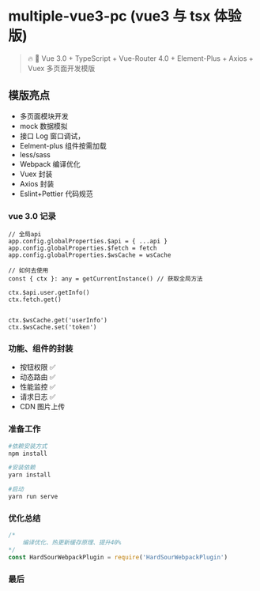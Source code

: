 <!--
 * @Descripttion:
 * @repository: https://github.com/luzhonglai
 * @Author: ZhongLai Lu
 * @Date: 2021-07-23 23:53:50
 * @LastEditors: Zhonglai Lu
 * @LastEditTime: 2021-09-06 15:39:22
-->

# multiple-vue3-pc (vue3 与 tsx 体验版)

> 🔥 🎉 Vue 3.0 + TypeScript + Vue-Router 4.0 + Element-Plus + Axios + Vuex 多页面开发模版

## 模版亮点

- 多页面模块开发
- mock 数据模拟
- 接口 Log 窗口调试，
- Eelment-plus 组件按需加载
- less/sass
- Webpack 编译优化
- Vuex 封装
- Axios 封装
- Eslint+Pettier 代码规范

### vue 3.0 记录

```javascrip
// 全局api
app.config.globalProperties.$api = { ...api }
app.config.globalProperties.$fetch = fetch
app.config.globalProperties.$wsCache = wsCache

// 如何去使用
const { ctx }: any = getCurrentInstance() // 获取全局方法

ctx.$api.user.getInfo()
ctx.fetch.get()


ctx.$wsCache.get('userInfo')
ctx.$wsCache.set('token')

```

### 功能、组件的封装

- 按钮权限 ✅
- 动态路由 ✅
- 性能监控 ✅
- 请求日志 ✅
- CDN 图片上传

### 准备工作

```bash
#依赖安装方式
npm install

#安装依赖
yarn install

#启动
yarn run serve
```

### 优化总结

```javascript
/* 
    编译优化、热更新缓存原理、提升40%
*/
const HardSourWebpackPlugin = require('HardSourWebpackPlugin')
```

### 最后
